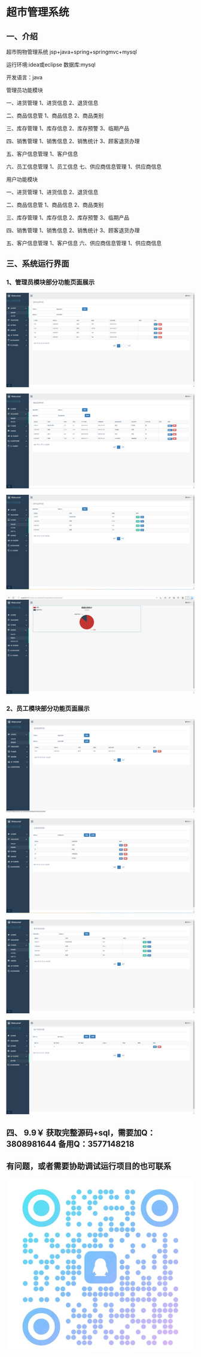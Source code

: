 # 超市管理系统

## 一、介绍

超市购物管理系统 jsp+java+spring+springmvc+mysql 

运行环境:idea或eclipse 数据库:mysql

开发语言：java

管理员功能模块

一、进货管理
1、进货信息
2、退货信息

二、商品信息管
1、商品信息
2、商品类别

三、库存管理
1、库存信息
2、库存预警
3、临期产品

四、销售管理
1、销售信息
2、销售统计
3、顾客退货办理

五、客户信息管理
1、客户信息

六、员工信息管理
1、员工信息
七、供应商信息管理
1、供应商信息


用户功能模块

一、进货管理
1、进货信息
2、退货信息

二、商品信息管
1、商品信息
2、商品类别

三、库存管理
1、库存信息
2、库存预警
3、临期产品

四、销售管理
1、销售信息
2、销售统计
3、顾客退货办理

五、客户信息管理
1、客户信息
六、供应商信息管理
1、供应商信息

## 三、系统运行界面

### 1、管理员模块部分功能页面展示

![img_1.png](imgs/img_1.png)

![img_2.png](imgs/img_2.png)

![img_3.png](imgs/img_3.png)

![img_5.png](imgs/img_5.png)


### 2、员工模块部分功能页面展示

![img_7.png](imgs/img_7.png)

![img_8.png](imgs/img_8.png)

![img_9.png](imgs/img_9.png)

![img_10.png](imgs/img_10.png)

## 四、 9.9￥ 获取完整源码+sql，需要加Q：3808981644 备用Q：3577148218
## 有问题，或者需要协助调试运行项目的也可联系

![img.png](imgs/img.png)

